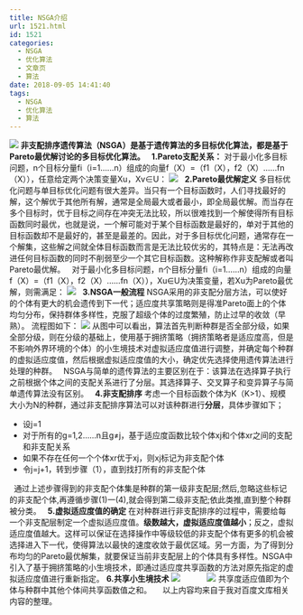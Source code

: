 ```yaml
---
title: NSGA介绍
url: 1521.html
id: 1521
categories:
  - NSGA
  - 优化算法
  - 文章页
  - 算法
date: 2018-09-05 14:41:40
tags:
  - NSGA
  - 优化算法
  - 算法
---
```


![](http://47.100.4.8/wp-content/uploads/2018/09/QQ图片20180905144023.png) **非支配排序遗传算法（NSGA）是基于遗传算法的多目标优化算法，都是基于Pareto最优解讨论的多目标优化算法。**   **1.Pareto支配关系：** 对于最小化多目标问题，n个目标分量fi（i=1……n）组成的向量f（X）=（f1（X），f2（X）……fn（X）），任意给定两个决策变量Xu，Xv∈U： ![](http://47.100.4.8/wp-content/uploads/2018/09/QQ图片20180905143158.png)   **2.Pareto最优解定义** 多目标优化问题与单目标优化问题有很大差异。当只有一个目标函数时，人们寻找最好的解，这个解优于其他所有解，通常是全局最大或者最小，即全局最优解。而当存在多个目标时，优于目标之间存在冲突无法比较，所以很难找到一个解使得所有目标函数同时最优，也就是说，一个解可能对于某个目标函数是最好的，单对于其他的目标函数却不是最好的，甚至是最差的。因此，对于多目标优化问题，通常存在一个解集，这些解之间就全体目标函数而言是无法比较优劣的，其特点是：无法再改进任何目标函数的同时不削弱至少一个其它目标函数。这种解称作非支配解或者叫 Pareto最优解。   对于最小化多目标问题，n个目标分量fi（i=1……n）组成的向量f（X）=（f1（X），f2（X）……fn（X）），Xu∈U为决策变量，若Xu为Pareto最优解，则需满足： ![](http://47.100.4.8/wp-content/uploads/2018/09/QQ图片20180905143247.png)   **3.NSGA一般流程** NSGA采用的非支配分层方法，可以使好的个体有更大的机会遗传到下一代；适应度共享策略则是得准Pareto面上的个体均匀分布，保持群体多样性，克服了超级个体的过度繁殖，防止过早的收敛（早熟）。 流程图如下： ![](http://47.100.4.8/wp-content/uploads/2018/09/创造性大的.png) 从图中可以看出，算法首先判断种群是否全部分级，如果全部分级，则在分级的基础上，使用基于拥挤策略（拥挤策略者是适应度高，但是不影响外界环境的个体）的小生境技术对虚拟适应度值进行调整，并确定每个种群的虚拟适应度值，然后根据虚拟适应度值的大小，确定优先选择使用遗传算法进行处理的种群。   NSGA与简单的遗传算法的主要区别在于：该算法在选择算子执行之前根据个体之间的支配关系进行了分层。其选择算子、交叉算子和变异算子与简单遗传算法没有区别。   **4.非支配排序** 考虑一个目标函数个体为K（K>1）、规模大小为N的种群，通过非支配排序算法可以对该种群进行**分层**，具体步骤如下；

*   设j=1
*   对于所有的g=1,2……n且g≠j，基于适应度函数比较个体xj和个体xr之间的支配和非支配关系
*   如果不存在任何一个个体xr优于xj，则xj标记为非支配个体
*   令j=j+1，转到步骤（1），直到找打所有的非支配个体

  通过上述步骤得到的非支配个体集是种群的第一级非支配层;然后,忽略这些标记的非支配个体,再遵循步骤(1)一(4),就会得到第二级非支配;依此类推,直到整个种群被分类。   **5.虚拟适应度值的确定** 在对种群进行非支配排序的过程中，需要给每一个非支配层制定一个虚拟适应度值。**级数越大，虚拟适应度值越小**；反之，虚拟适应度值越大。这样可以保证在选择操作中等级较低的非支配个体有更多的机会被选择进入下一代，使得算法以最快的速度收敛于最优区域。另一方面，为了得到分布均匀的Pareto最优解集，就要保证当前非支配层上的个体具有多样性。NSGA中引入了基于拥挤策略的小生境技术，即通过适应度共享函数的方法对原先指定的虚拟适应度值进行重新指定。 **6.共享小生境技术** ![](http://47.100.4.8/wp-content/uploads/2018/09/自行车自行车.png)            ![](http://47.100.4.8/wp-content/uploads/2018/09/sad从V型.png) 共享度适应值即为个体与种群中其他个体间共享函数值之和。     以上内容均来自于我对百度文库相关内容的整理。